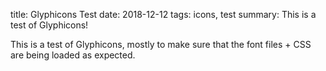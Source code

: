 title: Glyphicons Test
date: 2018-12-12
tags: icons, test
summary: This is a test of <i class="glyphicon glyphicon-check"></i> Glyphicons!

This is a test of Glyphicons, mostly to make sure that the font files + CSS
are being loaded as expected.

<i class="glyphicon glyphicon-asterisk"></i>
<i class="glyphicon glyphicon-plus"></i>
<i class="glyphicon glyphicon-eur"></i>
<i class="glyphicon glyphicon-minus"></i>
<i class="glyphicon glyphicon-cloud"></i>
<i class="glyphicon glyphicon-envelope"></i>
<i class="glyphicon glyphicon-pencil"></i>
<i class="glyphicon glyphicon-glass"></i>
<i class="glyphicon glyphicon-music"></i>
<i class="glyphicon glyphicon-search"></i>
<i class="glyphicon glyphicon-heart"></i>
<i class="glyphicon glyphicon-star"></i>
<i class="glyphicon glyphicon-star-empty"></i>
<i class="glyphicon glyphicon-user"></i>
<i class="glyphicon glyphicon-film"></i>
<i class="glyphicon glyphicon-th-large"></i>
<i class="glyphicon glyphicon-th"></i>
<i class="glyphicon glyphicon-th-list"></i>
<i class="glyphicon glyphicon-ok"></i>
<i class="glyphicon glyphicon-remove"></i>
<i class="glyphicon glyphicon-zoom-in"></i>
<i class="glyphicon glyphicon-zoom-out"></i>
<i class="glyphicon glyphicon-off"></i>
<i class="glyphicon glyphicon-signal"></i>
<i class="glyphicon glyphicon-cog"></i>
<i class="glyphicon glyphicon-trash"></i>
<i class="glyphicon glyphicon-home"></i>
<i class="glyphicon glyphicon-file"></i>
<i class="glyphicon glyphicon-time"></i>
<i class="glyphicon glyphicon-road"></i>
<i class="glyphicon glyphicon-download-alt"></i>
<i class="glyphicon glyphicon-download"></i>
<i class="glyphicon glyphicon-upload"></i>
<i class="glyphicon glyphicon-inbox"></i>
<i class="glyphicon glyphicon-play-circle"></i>
<i class="glyphicon glyphicon-repeat"></i>
<i class="glyphicon glyphicon-refresh"></i>
<i class="glyphicon glyphicon-list-alt"></i>
<i class="glyphicon glyphicon-lock"></i>
<i class="glyphicon glyphicon-flag"></i>
<i class="glyphicon glyphicon-headphones"></i>
<i class="glyphicon glyphicon-volume-off"></i>
<i class="glyphicon glyphicon-volume-down"></i>
<i class="glyphicon glyphicon-volume-up"></i>
<i class="glyphicon glyphicon-qrcode"></i>
<i class="glyphicon glyphicon-barcode"></i>
<i class="glyphicon glyphicon-tag"></i>
<i class="glyphicon glyphicon-tags"></i>
<i class="glyphicon glyphicon-book"></i>
<i class="glyphicon glyphicon-bookmark"></i>
<i class="glyphicon glyphicon-print"></i>
<i class="glyphicon glyphicon-camera"></i>
<i class="glyphicon glyphicon-font"></i>
<i class="glyphicon glyphicon-bold"></i>
<i class="glyphicon glyphicon-italic"></i>
<i class="glyphicon glyphicon-text-height"></i>
<i class="glyphicon glyphicon-text-width"></i>
<i class="glyphicon glyphicon-align-left"></i>
<i class="glyphicon glyphicon-align-center"></i>
<i class="glyphicon glyphicon-align-right"></i>
<i class="glyphicon glyphicon-align-justify"></i>
<i class="glyphicon glyphicon-list"></i>
<i class="glyphicon glyphicon-indent-left"></i>
<i class="glyphicon glyphicon-indent-right"></i>
<i class="glyphicon glyphicon-facetime-video"></i>
<i class="glyphicon glyphicon-picture"></i>
<i class="glyphicon glyphicon-map-marker"></i>
<i class="glyphicon glyphicon-adjust"></i>
<i class="glyphicon glyphicon-tint"></i>
<i class="glyphicon glyphicon-edit"></i>
<i class="glyphicon glyphicon-share"></i>
<i class="glyphicon glyphicon-check"></i>
<i class="glyphicon glyphicon-move"></i>
<i class="glyphicon glyphicon-step-backward"></i>
<i class="glyphicon glyphicon-fast-backward"></i>
<i class="glyphicon glyphicon-backward"></i>
<i class="glyphicon glyphicon-play"></i>
<i class="glyphicon glyphicon-pause"></i>
<i class="glyphicon glyphicon-stop"></i>
<i class="glyphicon glyphicon-forward"></i>
<i class="glyphicon glyphicon-fast-forward"></i>
<i class="glyphicon glyphicon-step-forward"></i>
<i class="glyphicon glyphicon-eject"></i>
<i class="glyphicon glyphicon-chevron-left"></i>
<i class="glyphicon glyphicon-chevron-right"></i>
<i class="glyphicon glyphicon-plus-sign"></i>
<i class="glyphicon glyphicon-minus-sign"></i>
<i class="glyphicon glyphicon-remove-sign"></i>
<i class="glyphicon glyphicon-ok-sign"></i>
<i class="glyphicon glyphicon-question-sign"></i>
<i class="glyphicon glyphicon-info-sign"></i>
<i class="glyphicon glyphicon-screenshot"></i>
<i class="glyphicon glyphicon-remove-circle"></i>
<i class="glyphicon glyphicon-ok-circle"></i>
<i class="glyphicon glyphicon-ban-circle"></i>
<i class="glyphicon glyphicon-arrow-left"></i>
<i class="glyphicon glyphicon-arrow-right"></i>
<i class="glyphicon glyphicon-arrow-up"></i>
<i class="glyphicon glyphicon-arrow-down"></i>
<i class="glyphicon glyphicon-share-alt"></i>
<i class="glyphicon glyphicon-resize-full"></i>
<i class="glyphicon glyphicon-resize-small"></i>
<i class="glyphicon glyphicon-exclamation-sign"></i>
<i class="glyphicon glyphicon-gift"></i>
<i class="glyphicon glyphicon-leaf"></i>
<i class="glyphicon glyphicon-fire"></i>
<i class="glyphicon glyphicon-eye-open"></i>
<i class="glyphicon glyphicon-eye-close"></i>
<i class="glyphicon glyphicon-warning-sign"></i>
<i class="glyphicon glyphicon-plane"></i>
<i class="glyphicon glyphicon-calendar"></i>
<i class="glyphicon glyphicon-random"></i>
<i class="glyphicon glyphicon-comment"></i>
<i class="glyphicon glyphicon-magnet"></i>
<i class="glyphicon glyphicon-chevron-up"></i>
<i class="glyphicon glyphicon-chevron-down"></i>
<i class="glyphicon glyphicon-retweet"></i>
<i class="glyphicon glyphicon-shopping-cart"></i>
<i class="glyphicon glyphicon-folder-close"></i>
<i class="glyphicon glyphicon-folder-open"></i>
<i class="glyphicon glyphicon-resize-vertical"></i>
<i class="glyphicon glyphicon-resize-horizontal"></i>
<i class="glyphicon glyphicon-hdd"></i>
<i class="glyphicon glyphicon-bullhorn"></i>
<i class="glyphicon glyphicon-bell"></i>
<i class="glyphicon glyphicon-certificate"></i>
<i class="glyphicon glyphicon-thumbs-up"></i>
<i class="glyphicon glyphicon-thumbs-down"></i>
<i class="glyphicon glyphicon-hand-right"></i>
<i class="glyphicon glyphicon-hand-left"></i>
<i class="glyphicon glyphicon-hand-up"></i>
<i class="glyphicon glyphicon-hand-down"></i>
<i class="glyphicon glyphicon-circle-arrow-right"></i>
<i class="glyphicon glyphicon-circle-arrow-left"></i>
<i class="glyphicon glyphicon-circle-arrow-up"></i>
<i class="glyphicon glyphicon-circle-arrow-down"></i>
<i class="glyphicon glyphicon-globe"></i>
<i class="glyphicon glyphicon-wrench"></i>
<i class="glyphicon glyphicon-tasks"></i>
<i class="glyphicon glyphicon-filter"></i>
<i class="glyphicon glyphicon-briefcase"></i>
<i class="glyphicon glyphicon-fullscreen"></i>
<i class="glyphicon glyphicon-dashboard"></i>
<i class="glyphicon glyphicon-paperclip"></i>
<i class="glyphicon glyphicon-heart-empty"></i>
<i class="glyphicon glyphicon-link"></i>
<i class="glyphicon glyphicon-phone"></i>
<i class="glyphicon glyphicon-pushpin"></i>
<i class="glyphicon glyphicon-usd"></i>
<i class="glyphicon glyphicon-gbp"></i>
<i class="glyphicon glyphicon-sort"></i>
<i class="glyphicon glyphicon-sort-by-alphabet"></i>
<i class="glyphicon glyphicon-sort-by-alphabet-alt"></i>
<i class="glyphicon glyphicon-sort-by-order"></i>
<i class="glyphicon glyphicon-sort-by-order-alt"></i>
<i class="glyphicon glyphicon-sort-by-attributes"></i>
<i class="glyphicon glyphicon-sort-by-attributes-alt"></i>
<i class="glyphicon glyphicon-unchecked"></i>
<i class="glyphicon glyphicon-expand"></i>
<i class="glyphicon glyphicon-collapse-down"></i>
<i class="glyphicon glyphicon-collapse-up"></i>
<i class="glyphicon glyphicon-log-in"></i>
<i class="glyphicon glyphicon-flash"></i>
<i class="glyphicon glyphicon-log-out"></i>
<i class="glyphicon glyphicon-new-window"></i>
<i class="glyphicon glyphicon-record"></i>
<i class="glyphicon glyphicon-save"></i>
<i class="glyphicon glyphicon-open"></i>
<i class="glyphicon glyphicon-saved"></i>
<i class="glyphicon glyphicon-import"></i>
<i class="glyphicon glyphicon-export"></i>
<i class="glyphicon glyphicon-send"></i>
<i class="glyphicon glyphicon-floppy-disk"></i>
<i class="glyphicon glyphicon-floppy-saved"></i>
<i class="glyphicon glyphicon-floppy-remove"></i>
<i class="glyphicon glyphicon-floppy-save"></i>
<i class="glyphicon glyphicon-floppy-open"></i>
<i class="glyphicon glyphicon-credit-card"></i>
<i class="glyphicon glyphicon-transfer"></i>
<i class="glyphicon glyphicon-cutlery"></i>
<i class="glyphicon glyphicon-header"></i>
<i class="glyphicon glyphicon-compressed"></i>
<i class="glyphicon glyphicon-earphone"></i>
<i class="glyphicon glyphicon-phone-alt"></i>
<i class="glyphicon glyphicon-tower"></i>
<i class="glyphicon glyphicon-stats"></i>
<i class="glyphicon glyphicon-sd-video"></i>
<i class="glyphicon glyphicon-hd-video"></i>
<i class="glyphicon glyphicon-subtitles"></i>
<i class="glyphicon glyphicon-sound-stereo"></i>
<i class="glyphicon glyphicon-sound-dolby"></i>
<i class="glyphicon glyphicon-sound-5-1"></i>
<i class="glyphicon glyphicon-sound-6-1"></i>
<i class="glyphicon glyphicon-sound-7-1"></i>
<i class="glyphicon glyphicon-copyright-mark"></i>
<i class="glyphicon glyphicon-registration-mark"></i>
<i class="glyphicon glyphicon-cloud-download"></i>
<i class="glyphicon glyphicon-cloud-upload"></i>
<i class="glyphicon glyphicon-tree-conifer"></i>
<i class="glyphicon glyphicon-tree-deciduous"></i>
<i class="glyphicon glyphicon-cd"></i>
<i class="glyphicon glyphicon-save-file"></i>
<i class="glyphicon glyphicon-open-file"></i>
<i class="glyphicon glyphicon-level-up"></i>
<i class="glyphicon glyphicon-copy"></i>
<i class="glyphicon glyphicon-paste"></i>
<i class="glyphicon glyphicon-door {"></i>
<i class="glyphicon glyphicon-key {"></i>
<i class="glyphicon glyphicon-alert"></i>
<i class="glyphicon glyphicon-equalizer"></i>
<i class="glyphicon glyphicon-king"></i>
<i class="glyphicon glyphicon-queen"></i>
<i class="glyphicon glyphicon-pawn"></i>
<i class="glyphicon glyphicon-bishop"></i>
<i class="glyphicon glyphicon-knight"></i>
<i class="glyphicon glyphicon-baby-formula"></i>
<i class="glyphicon glyphicon-tent"></i>
<i class="glyphicon glyphicon-blackboard"></i>
<i class="glyphicon glyphicon-bed"></i>
<i class="glyphicon glyphicon-apple"></i>
<i class="glyphicon glyphicon-erase"></i>
<i class="glyphicon glyphicon-hourglass"></i>
<i class="glyphicon glyphicon-lamp"></i>
<i class="glyphicon glyphicon-duplicate"></i>
<i class="glyphicon glyphicon-piggy-bank"></i>
<i class="glyphicon glyphicon-scissors"></i>
<i class="glyphicon glyphicon-bitcoin"></i>
<i class="glyphicon glyphicon-btc"></i>
<i class="glyphicon glyphicon-xbt"></i>
<i class="glyphicon glyphicon-yen"></i>
<i class="glyphicon glyphicon-jpy"></i>
<i class="glyphicon glyphicon-ruble"></i>
<i class="glyphicon glyphicon-rub"></i>
<i class="glyphicon glyphicon-scale"></i>
<i class="glyphicon glyphicon-ice-lolly"></i>
<i class="glyphicon glyphicon-ice-lolly-tasted"></i>
<i class="glyphicon glyphicon-education"></i>
<i class="glyphicon glyphicon-option-horizontal"></i>
<i class="glyphicon glyphicon-option-vertical"></i>
<i class="glyphicon glyphicon-menu-hamburger"></i>
<i class="glyphicon glyphicon-modal-window"></i>
<i class="glyphicon glyphicon-oil"></i>
<i class="glyphicon glyphicon-grain"></i>
<i class="glyphicon glyphicon-sunglasses"></i>
<i class="glyphicon glyphicon-text-size"></i>
<i class="glyphicon glyphicon-text-color"></i>
<i class="glyphicon glyphicon-text-background"></i>
<i class="glyphicon glyphicon-object-align-top"></i>
<i class="glyphicon glyphicon-object-align-bottom"></i>
<i class="glyphicon glyphicon-object-align-horizontal"></i>
<i class="glyphicon glyphicon-object-align-left"></i>
<i class="glyphicon glyphicon-object-align-vertical"></i>
<i class="glyphicon glyphicon-object-align-right"></i>
<i class="glyphicon glyphicon-triangle-right"></i>
<i class="glyphicon glyphicon-triangle-left"></i>
<i class="glyphicon glyphicon-triangle-bottom"></i>
<i class="glyphicon glyphicon-triangle-top"></i>
<i class="glyphicon glyphicon-console"></i>
<i class="glyphicon glyphicon-superscript"></i>
<i class="glyphicon glyphicon-subscript"></i>
<i class="glyphicon glyphicon-menu-left"></i>
<i class="glyphicon glyphicon-menu-right"></i>
<i class="glyphicon glyphicon-menu-down"></i>
<i class="glyphicon glyphicon-menu-up"></i>
